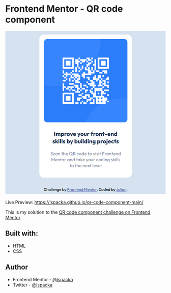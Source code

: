 # Frontend Mentor - QR code component

![Design preview for the QR code component coding challenge](design/screenshot.png)

Live Preview: https://lspacka.github.io/qr-code-component-main/

This is my solution to the [QR code component challenge on Frontend Mentor](https://www.frontendmentor.io/challenges/qr-code-component-iux_sIO_H).

## Built with: 
- HTML 
- CSS

## Author

- Frontend Mentor - <a href="https://www.frontendmentor.io/profile/lspacka" target="_blank">@lspacka</a>
- Twitter - <a href="https://www.twitter.com/lspacka" target="_blank">@lspacka</a>
